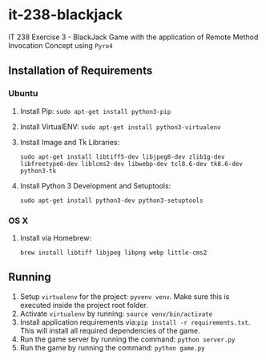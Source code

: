# it-238-blackjack

IT 238 Exercise 3 - BlackJack Game with the application of Remote Method Invocation Concept using `Pyro4`

## Installation of Requirements

### Ubuntu

1. Install Pip: `sudo apt-get install python3-pip`
2. Install VirtualENV: `sudo apt-get install python3-virtualenv`
3. Install Image and Tk Libraries:

	```
	sudo apt-get install libtiff5-dev libjpeg8-dev zlib1g-dev libfreetype6-dev liblcms2-dev libwebp-dev tcl8.6-dev tk8.6-dev python3-tk
	```

4. Install Python 3 Development and Setuptools:

	`sudo apt-get install python3-dev python3-setuptools`

### OS X

1. Install via Homebrew:

	`brew install libtiff libjpeg libpng webp little-cms2`

## Running

1. Setup `virtualenv` for the project: `pyvenv venv`. Make sure this is executed inside the project root folder.
2. Activate `virtualenv` by running: `source venv/bin/activate`
3. Install application requirements via:`pip install -r requirements.txt`. This will install all required dependencies of the game.
4. Run the game server by running the command: `python server.py`
5. Run the game by running the command: `python game.py`


